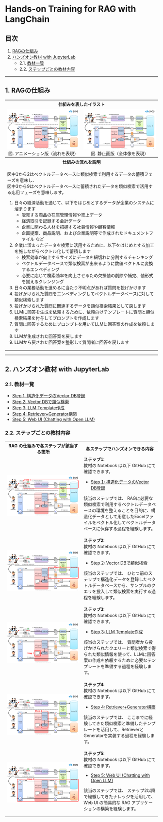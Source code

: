 # Hands-on Training for RAG with LangChain

## 目次

1. [RAGの仕組み](#1-ragの仕組み)
2. [ハンズオン教材 with JupyterLab](#2-ハンズオン教材-with-jupyterlab)
	- 2.1. [教材一覧](#21-教材一覧)
	- 2.2. [ステップごとの教材内容](#22-ステップごとの教材内容)

---

## 1. RAGの仕組み

<table>
<tr><th colspan="2">仕組みを表したイラスト</th></tr>
<tr><td width="50%" style="text-align: center"><img src="./try-my-hand/image/rag-overview.gif"><br>図. アニメーション版（流れを表現）</td><td  width="50%" style="text-align: center"><img src="./try-my-hand/image/rag-overview.png"><br>図. 静止画版（全体像を表現）</td></tr>
<tr><th colspan="2">仕組みの流れを説明</th></tr>
<tr><td colspan="2">
<p>図中1から2はベクトルデータベースに類似検索で利用するデータの蓄積フェーズを意味し、<br>図中3から9はベクトルデータベースに蓄積されたデータを類似検索で活用する応用フェーズを意味します。</p>
<ol>
<li>日々の経済活動を通じて、以下をはじめとするデータが企業のシステムに溜まります<ul><li>販売する商品の在庫管理情報や売上データ</li><li>経済取引を記録する会計データ</li><li>企業に関わる人材を把握する社員情報や顧客情報</li><li>企画提案、商品説明、および企業説明等で作成されたドキュメントファイル
など</li></ul></li>
<li>企業に溜まったデータを検索に活用するために、以下をはじめとする加工を施しながらベクトル化して蓄積します<ul><li>検索効率が向上するサイズにデータを細切れに分割するチャンキング</li><li>ベクトルデータベースで類似検索が出来るように数値ベクトルに変換するエンベディング</li><li>必要に応じて検索効率を向上させるため欠損値の削除や補完、値形式を揃えるクレンジング</li></ul></li>
<li>日々の業務活動を進めるに当たり不明点があれば質問を投げかけます</li>
<li>投げかけられた質問をエンベディングしてベクトルデータベースに対して類似検索します</li>
<li>投げかけられた質問に関連するデータを類似検索結果として戻します</li>
<li>LLMに回答を生成を依頼するために、依頼向けテンプレートに質問と類似検索結果を付与してプロンプトを作成します</li>
<li>質問に回答するためにプロンプトを用いてLLMに回答案の作成を依頼します</li>
<li>LLMが生成された回答案を戻します</li>
<li>LLMから戻された回答案を整形して質問者に回答を戻します</li>
</ol>
</td></tr>
</table>

---

## 2. ハンズオン教材 with JupyterLab

### 2.1. 教材一覧

- [Step 1: 構造化データのVector DB登録](./try-my-hand/lesson/rag-step01-excel_to_vectordb.ipynb)
- [Step 2: Vector DBで類似検索](./try-my-hand/lesson/rag-step02-search_from_vectordb.ipynb)
- [Step 3: LLM Template作成](./try-my-hand/lesson/rag-step03-llm_template.ipynb)
- [Step 4: Retriever+Generator構築](./try-my-hand/lesson/rag-step04-retriever_and_generator.ipynb)
- [Step 5: Web UI (Chatting with Open LLM)](./try-my-hand/lesson/rag-step05-web_ui_to_chat_with_llm.ipynb)

### 2.2. ステップごとの教材内容

<table>
<tr><th width="50%">RAG の仕組みで各ステップが該当する箇所</th><th width="50%">各ステップでハンズオンできる内容</th></tr>
<tr><td><img src="./try-my-hand/image/rag-overview-step1.png"></td><td>
<b>ステップ1:</b><br>教材の Notebook は以下 GitHub にて確認できます。
<ul><li><a href="./try-my-hand/lesson/rag-step01-excel_to_vectordb.ipynb">Step 1: 構造化データのVector DB登録</a></li></ul>
<p>該当のステップでは、
RAGに必要な類似検索で利用するベクトルデータベースの環境を整えることを目的に、構造化データとして用意したExcelファイルをベクトル化してベクトルデータベースに保存する過程を経験します。</p>
</td></tr>
<tr><td><img src="./try-my-hand/image/rag-overview-step2.png"></td><td>
<b>ステップ2:</b><br>教材の Notebook は以下 GitHub にて確認できます。
<ul><li><a href="./try-my-hand/lesson/rag-step02-search_from_vectordb.ipynb">Step 2: Vector DBで類似検索</a></li></ul>
<p>該当のステップでは、
ひとつ前のステップで構造化データを登録したベクトルデータベースから、サンプルのクエリを投入して類似検索を実行する過程を経験します。</p>
</td></tr>
<tr><td><img src="./try-my-hand/image/rag-overview-step3.png"></td><td>
<b>ステップ3:</b><br>教材の Notebook は以下 GitHub にて確認できます。
<ul><li><a href="./try-my-hand/lesson/rag-step03-llm_template.ipynb">Step 3: LLM Template作成</a></li></ul>
<p>該当のステップでは、
質問者から投げかけられたクエリーと類似検索で得られた類似情報を使って、LLMに回答案の作成を依頼するために必要なテンプレートを準備する過程を経験します。</p>
</td></tr>
<tr><td><img src="./try-my-hand/image/rag-overview-step4.png"></td><td>
<b>ステップ4:</b><br>教材の Notebook は以下 GitHub にて確認できます。
<ul><li><a href="./try-my-hand/lesson/rag-step04-retriever_and_generator.ipynb">Step 4: Retriever+Generator構築</a></li></ul>
<p>該当のステップでは、
ここまでに経験してきた類似検索と準備したテンプレートを活用して、RetrieverとGeneratorを実装する過程を経験します。</p>
</td></tr>
<tr><td><img src="./try-my-hand/image/rag-overview-step5.png"></td><td>
<b>ステップ5:</b><br>教材の Notebook は以下 GitHub にて確認できます。
<ul><li><a href="./try-my-hand/lesson/rag-step05-web_ui_to_chat_with_llm.ipynb">Step 5: Web UI (Chatting with Open LLM)</a></li></ul>
<p>該当のステップでは、
ステップ2以降で経験してきたナレッジを活用して、Web UI の簡易的な RAG アプリケーションの構築を経験します。</p>
</td></tr>
</table>




